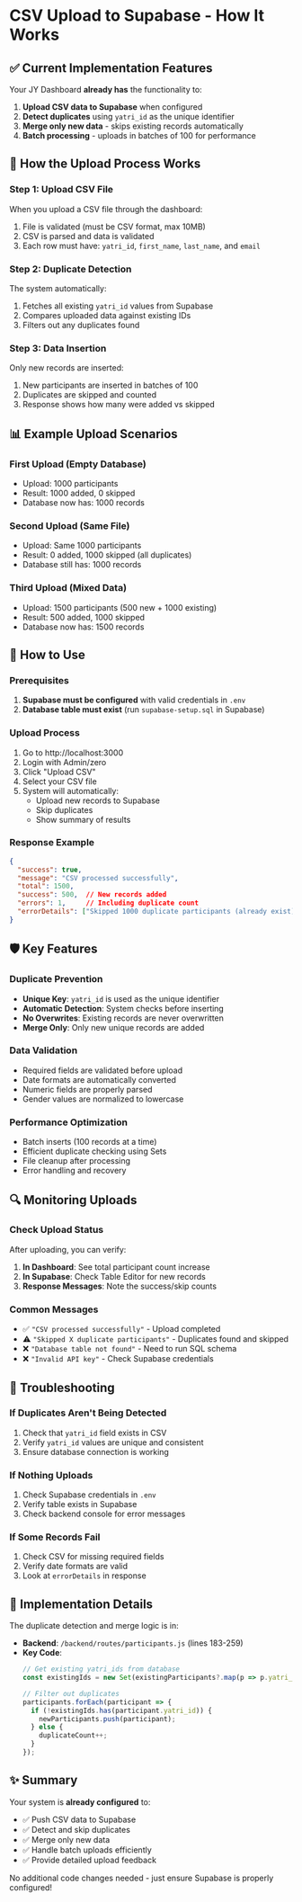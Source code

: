 # CSV Upload to Supabase - How It Works

## ✅ Current Implementation Features

Your JY Dashboard **already has** the functionality to:
1. **Upload CSV data to Supabase** when configured
2. **Detect duplicates** using `yatri_id` as the unique identifier
3. **Merge only new data** - skips existing records automatically
4. **Batch processing** - uploads in batches of 100 for performance

## 🔄 How the Upload Process Works

### Step 1: Upload CSV File
When you upload a CSV file through the dashboard:
1. File is validated (must be CSV format, max 10MB)
2. CSV is parsed and data is validated
3. Each row must have: `yatri_id`, `first_name`, `last_name`, and `email`

### Step 2: Duplicate Detection
The system automatically:
1. Fetches all existing `yatri_id` values from Supabase
2. Compares uploaded data against existing IDs
3. Filters out any duplicates found

### Step 3: Data Insertion
Only new records are inserted:
1. New participants are inserted in batches of 100
2. Duplicates are skipped and counted
3. Response shows how many were added vs skipped

## 📊 Example Upload Scenarios

### First Upload (Empty Database)
- Upload: 1000 participants
- Result: 1000 added, 0 skipped
- Database now has: 1000 records

### Second Upload (Same File)
- Upload: Same 1000 participants
- Result: 0 added, 1000 skipped (all duplicates)
- Database still has: 1000 records

### Third Upload (Mixed Data)
- Upload: 1500 participants (500 new + 1000 existing)
- Result: 500 added, 1000 skipped
- Database now has: 1500 records

## 🚀 How to Use

### Prerequisites
1. **Supabase must be configured** with valid credentials in `.env`
2. **Database table must exist** (run `supabase-setup.sql` in Supabase)

### Upload Process
1. Go to http://localhost:3000
2. Login with Admin/zero
3. Click "Upload CSV"
4. Select your CSV file
5. System will automatically:
   - Upload new records to Supabase
   - Skip duplicates
   - Show summary of results

### Response Example
```json
{
  "success": true,
  "message": "CSV processed successfully",
  "total": 1500,
  "success": 500,  // New records added
  "errors": 1,     // Including duplicate count
  "errorDetails": ["Skipped 1000 duplicate participants (already exist)"]
}
```

## 🛡️ Key Features

### Duplicate Prevention
- **Unique Key**: `yatri_id` is used as the unique identifier
- **Automatic Detection**: System checks before inserting
- **No Overwrites**: Existing records are never overwritten
- **Merge Only**: Only new unique records are added

### Data Validation
- Required fields are validated before upload
- Date formats are automatically converted
- Numeric fields are properly parsed
- Gender values are normalized to lowercase

### Performance Optimization
- Batch inserts (100 records at a time)
- Efficient duplicate checking using Sets
- File cleanup after processing
- Error handling and recovery

## 🔍 Monitoring Uploads

### Check Upload Status
After uploading, you can verify:
1. **In Dashboard**: See total participant count increase
2. **In Supabase**: Check Table Editor for new records
3. **Response Messages**: Note the success/skip counts

### Common Messages
- ✅ `"CSV processed successfully"` - Upload completed
- ⚠️ `"Skipped X duplicate participants"` - Duplicates found and skipped
- ❌ `"Database table not found"` - Need to run SQL schema
- ❌ `"Invalid API key"` - Check Supabase credentials

## 🔧 Troubleshooting

### If Duplicates Aren't Being Detected
1. Check that `yatri_id` field exists in CSV
2. Verify `yatri_id` values are unique and consistent
3. Ensure database connection is working

### If Nothing Uploads
1. Check Supabase credentials in `.env`
2. Verify table exists in Supabase
3. Check backend console for error messages

### If Some Records Fail
1. Check CSV for missing required fields
2. Verify date formats are valid
3. Look at `errorDetails` in response

## 📝 Implementation Details

The duplicate detection and merge logic is in:
- **Backend**: `/backend/routes/participants.js` (lines 183-259)
- **Key Code**:
  ```javascript
  // Get existing yatri_ids from database
  const existingIds = new Set(existingParticipants?.map(p => p.yatri_id) || []);
  
  // Filter out duplicates
  participants.forEach(participant => {
    if (!existingIds.has(participant.yatri_id)) {
      newParticipants.push(participant);
    } else {
      duplicateCount++;
    }
  });
  ```

## ✨ Summary

Your system is **already configured** to:
- ✅ Push CSV data to Supabase
- ✅ Detect and skip duplicates
- ✅ Merge only new data
- ✅ Handle batch uploads efficiently
- ✅ Provide detailed upload feedback

No additional code changes needed - just ensure Supabase is properly configured!